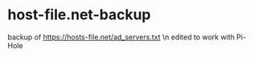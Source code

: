 # host-file.net-backup
backup of https://hosts-file.net/ad_servers.txt \n
edited to work with Pi-Hole 
